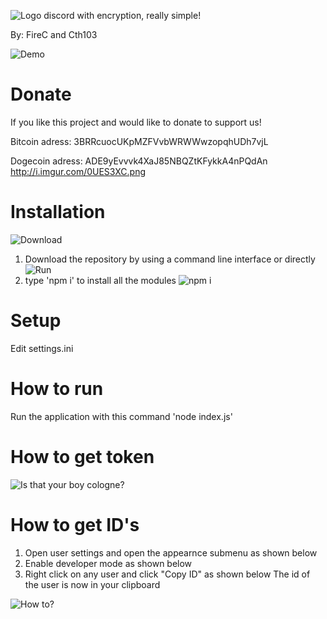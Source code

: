 ![Logo](http://i.imgur.com/1n12yaE.png)
discord with encryption, really simple!

By: FireC and Cth103

![Demo](http://i.imgur.com/AKflgLt.gif)

# Donate
If you like this project and would like to donate to support us! 

Bitcoin adress: 3BRRcuocUKpMZFVvbWRWWwzopqhUDh7vjL 

Dogecoin adress: ADE9yEvvvk4XaJ85NBQZtKFykkA4nPQdAn
http://i.imgur.com/0UES3XC.png

# Installation
![Download](http://i.imgur.com/btDHHM8.gif) 
1. Download the repository by using a command line interface or directly ![Run](http://i.imgur.com/0UES3XC.png)
2. type 'npm i' to install all the modules 
![npm i](http://i.imgur.com/1QztdnP.png)

# Setup
Edit settings.ini

# How to run
Run the application with this command 'node index.js'

# How to get token
![Is that your boy cologne?](http://i.imgur.com/cD1xPJH.gif)

# How to get ID's
1. Open user settings and open the appearnce submenu as shown below
2. Enable developer mode as shown below
3. Right click on any user and click "Copy ID" as shown below
The id of the user is now in your clipboard

![How to?](http://i.imgur.com/f5Tyqt9.gif)

